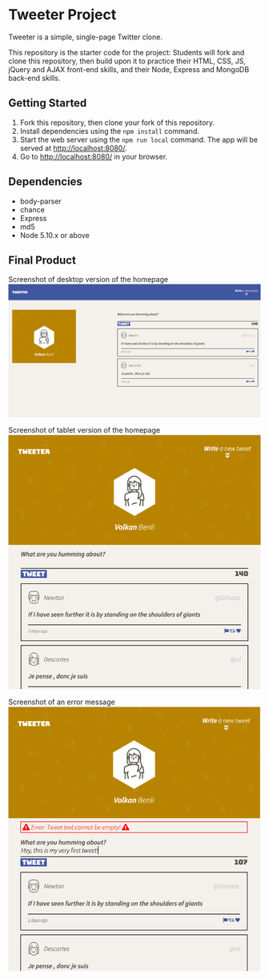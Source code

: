 # Tweeter Project

Tweeter is a simple, single-page Twitter clone.

This repository is the starter code for the project: Students will fork and clone this repository, then build upon it to practice their HTML, CSS, JS, jQuery and AJAX front-end skills, and their Node, Express and MongoDB back-end skills.

## Getting Started

1. Fork this repository, then clone your fork of this repository.
2. Install dependencies using the `npm install` command.
3. Start the web server using the `npm run local` command. The app will be served at <http://localhost:8080/>.
4. Go to <http://localhost:8080/> in your browser.

## Dependencies

- body-parser
- chance
- Express
- md5
- Node 5.10.x or above

## Final Product
Screenshot of desktop version of the homepage
![Screen Shot 2021-10-11 at 10 50 28 AM](https://github.com/volkanb/tweeter/blob/master/docs/homepage-desktop.png?raw=true)

Screenshot of tablet version of the homepage
![Screen Shot 2021-10-11 at 10 50 59 AM](https://github.com/volkanb/tweeter/blob/master/docs/homepage-tablet.png?raw=true)

Screenshot of an error message
![Screen Shot 2021-10-11 at 10 51 59 AM](https://github.com/volkanb/tweeter/blob/master/docs/error-message.png?raw=true)
